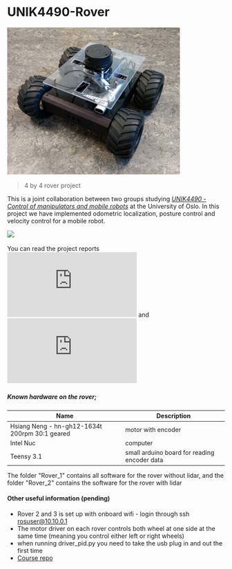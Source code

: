 # UNIK4490-Rover
<img src="https://github.com/KvalheimRacing/UNIK4490-Rover/blob/master/Rover_2/rover_pic.PNG" width="400" height="340">

> 4 by 4 rover project

This is a joint collaboration between two groups studying [*UNIK4490 - Control of manipulators and mobile robots*](http://www.uio.no/studier/emner/matnat/its/UNIK4490/index-eng.html) at the University of Oslo.
In this project we have implemented odometric localization, posture control and velocity control for a mobile robot.

![](https://github.com/KvalheimRacing/UNIK4490-Rover/blob/master/Rover_1/1m_test.gif)

You can read the project reports ![here](https://github.com/KvalheimRacing/UNIK4490-Rover/blob/master/Rover_2/Rover-Rapport.pdf) and ![here.](https://github.com/KvalheimRacing/UNIK4490-Rover/blob/master/Rover_1/rapport/RobotOblig3.pdf)



##### Known hardware on the rover;
| Name | Description |
| ----- | ---- |
|Hsiang Neng - hn-gh12-1634t 200rpm 30:1 geared |motor with encoder|
|Intel Nuc |computer|
|Teensy 3.1| small arduino board for reading encoder data|

The folder "Rover_1" contains all software for the rover without lidar, and the folder "Rover_2" contains the software for the rover with lidar

#### Other useful information (pending)
- Rover 2 and 3 is set up with onboard wifi - login through ssh rosuser@10.10.0.1
- The motor driver on each rover controls both wheel at one side at the same time (meaning you control either left or right wheels)
- when running driver_pid.py you need to take the usb plug in and out the first time
- [Course repo](https://github.uio.no/UNIK4490/rover_setup)
